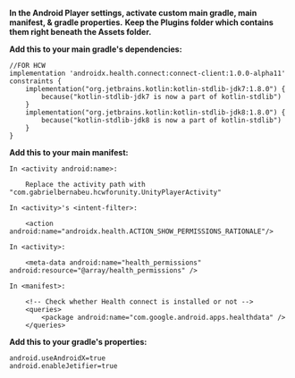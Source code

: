 **In the Android Player settings, activate custom main gradle, main manifest, & gradle properties.**
**Keep the Plugins folder which contains them right beneath the Assets folder.**

**Add this to your main gradle's dependencies:**

    //FOR HCW
    implementation 'androidx.health.connect:connect-client:1.0.0-alpha11'
    constraints {
        implementation("org.jetbrains.kotlin:kotlin-stdlib-jdk7:1.8.0") {
            because("kotlin-stdlib-jdk7 is now a part of kotlin-stdlib")
        }
        implementation("org.jetbrains.kotlin:kotlin-stdlib-jdk8:1.8.0") {
            because("kotlin-stdlib-jdk8 is now a part of kotlin-stdlib")
        }
    }

**Add this to your main manifest:**

    In <activity android:name>:

        Replace the activity path with "com.gabrielbernabeu.hcwforunity.UnityPlayerActivity"

    In <activity>'s <intent-filter>:

        <action android:name="androidx.health.ACTION_SHOW_PERMISSIONS_RATIONALE"/>

    In <activity>:

        <meta-data android:name="health_permissions" android:resource="@array/health_permissions" />

    In <manifest>:

        <!-- Check whether Health connect is installed or not -->
        <queries>
            <package android:name="com.google.android.apps.healthdata" />
        </queries>

**Add this to your gradle's properties:**

    android.useAndroidX=true
    android.enableJetifier=true